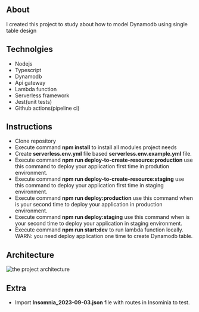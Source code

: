 ## About

I created this project to study about how to model Dynamodb using single table design

## Technolgies

- Nodejs
- Typescript
- Dynamodb
- Api gateway
- Lambda function
- Serverless framework
- Jest(unit tests)
- Github actions(pipeline ci)

## Instructions

- Clone repository
- Execute command **npm install** to install all modules project needs
- Create **serverless.env.yml** file based **serverless.env.example.yml** file.
- Execute command **npm run deploy-to-create-resource:production** use this command to deploy your application first time in prodution environment.
- Execute command **npm run deploy-to-create-resource:staging** use this command to deploy your application first time in staging environment.
- Execute command **npm run deploy:production** use this command when is your second time to deploy your application in production environment.
- Execute command **npm run deploy:staging** use this command when is your second time to deploy your application in staging environment.
- Execute command **npm run start:dev** to run lambda function locally. WARN: you need deploy application one time to create Dynamodb table.


## Architecture

![the project architecture](./archtiecture-api-movie.pn "The project architecture")


## Extra

- Import **Insomnia_2023-09-03.json** file with routes in Insominia to test. 



